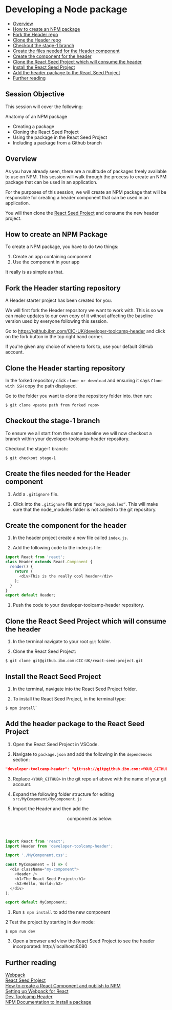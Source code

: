 # Developing a Node package

* [Overview](#overview)
* [How to create an NPM package](#how)
* [Fork the Header repo](#fork)
* [Clone the Header repo](#clone)
* [Checkout the stage-1 branch](#checkout)
* [Create the files needed for the Header component](#create)
* [Create the component for the header](#header)
* [Clone the React Seed Project which will consume the header](#consume)
* [Install the React Seed Project](#install)
* [Add the header package to the React Seed Project](#add-header)
* [Further reading](#further)

## Session Objective
This session will cover the following:

Anatomy of an NPM package
* Creating a package
* Cloning the React Seed Project
* Using the package in the React Seed Project 
* Including a package from a Github branch

<a name="overview"></a>
## Overview
As you have already seen, there are a multitude of packages freely available to use on NPM. This session will walk through the process to create an NPM package that can be used in an application.

For the purposes of this session, we will create an NPM package that will be responsible for creating a header component that can be used in an application.

You will then clone the [React Seed Project](https://github.ibm.com/Chris-Dalby-CIC-UK/react-seed-project) and consume the new header project.

<a name="how"></a>
## How to create an NPM Package
To create a NPM package, you have to do two things:

1. Create an app containing component
1. Use the component in your app

It really is as simple as that.

<a name="fork"></a>
## Fork the Header starting repository
A Header starter project has been created for you.

We will first fork the Header repository we want to work with. This is so we
can make updates to our own copy of it without affecting the baseline version
used by everyone following this session.

Go to https://github.ibm.com/CIC-UK/developer-toolcamp-header and click on the
fork button in the top right hand corner.

If you're given any choice of where to fork to, use your default GitHub account.

<a name="clone"></a>
## Clone the Header starting repository
In the forked repository click `clone or download` and ensuring it says `Clone with SSH` copy the path displayed.

Go to the folder you want to clone the repository folder into. then run:
```
$ git clone <paste path from forked repo>
```

<a name="checkout"></a>
## Checkout the stage-1 branch
To ensure we all start from the same baseline we will now checkout a branch within your developer-toolcamp-header repository.

Checkout the stage-1 branch:
```
$ git checkout stage-1
```

<a name="create"></a>
## Create the files needed for the Header component
1. Add a `.gitignore` file.

2. Click into the `.gitignore` file and type `“node_modules”`.  This will make sure that the node_modules folder is not added to the git repository.

<a name="header"></a>
## Create the component for the header
1. In the header project create a new file called `index.js`.

1. Add the following code to the index.js file:
```javascript
import React from 'react';
class Header extends React.Component {
  render() {
    return (
      <div>This is the really cool header</div>
    );
  }
}
export default Header;
```

1. Push the code to your developer-toolcamp-header repository.

<a name="consume"></a>
## Clone the React Seed Project which will consume the header
1. In the terminal navigate to your root `git` folder.

2. Clone the React Seed Project:
```
$ git clone git@github.ibm.com:CIC-UK/react-seed-project.git
```

<a name="install"></a>
## Install the React Seed Project
1. In the terminal, navigate into the React Seed Project folder.

2. To install the React Seed Project, in the terminal type:
```
$ npm install`
```

<a href="add-header"></a>
## Add the header package to the React Seed Project
1. Open the React Seed Project in VSCode.

2. Navigate to `package.json` and add the following in the `dependences` section:
```json
"developer-toolcamp-header": "git+ssh://git@github.ibm.com:<YOUR_GITHUB>/developer-toolcamp-header#stage-1",
```
3. Replace `<YOUR_GITHUB>` in the git repo url above with the name of your git account.

4. Expand the following folder structure for editing `src/MyComponent/MyComponent.js`

5. Import the Header and then add the <Header /> component as below:
```javascript
import React from 'react';
import Header from 'developer-toolcamp-header';

import './MyComponent.css';

const MyComponent = () => (
  <div className="my-component">
    <Header />
    <h1>The React Seed Project</h1>
    <h2>Hello, World</h2>
  </div>
);

export default MyComponent;
```

1. Run `$ npm install` to add the new component

2 Test the project by starting in dev mode:
```
$ npm run dev
```

3. Open a browser and view the React Seed Project to see the header incorporated:
http://localhost:8080

<a name="further"></a>
## Further reading
[Webpack](https://webpack.js.org/)  
[React Seed Project](https://github.ibm.com/Chris-Dalby-CIC-UK/react-seed-project)  
[How to create a React Component and publish to NPM](https://medium.com/@BrodaNoel/how-to-create-a-react-component-and-publish-it-in-npm-668ad7d363ce)  
[Setting up Webpack for React](https://robots.thoughtbot.com/setting-up-webpack-for-react-and-hot-module-replacement)  
[Dev Toolcamp Header](https://github.ibm.com/CIC-UK/developer-toolcamp-header)  
[NPM Documentation to install a package](https://docs.npmjs.com/cli/install)